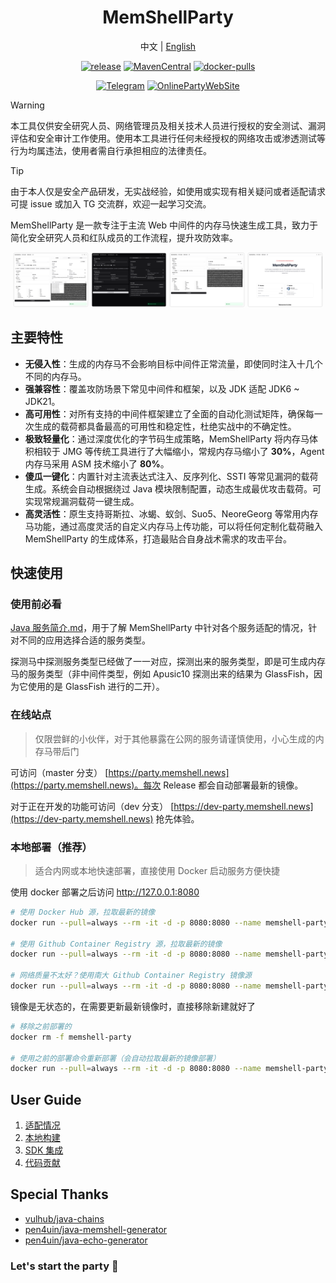 <h1 align="center">MemShellParty</h1>

<p align="center">中文 | <a href="./docs/README.en.md">English</a><br></p>


<div align="center">

[![release](https://img.shields.io/github/v/release/reajason/memshellparty?label=Release&style=flat-square)](https://github.com/ReaJason/MemShellParty/releases)
[![MavenCentral](https://img.shields.io/maven-central/v/io.github.reajason/generator?label=MavenCentral&style=flat-square)](https://central.sonatype.com/artifact/io.github.reajason/generator)
[![docker-pulls](https://img.shields.io/docker/pulls/reajason/memshell-party?label=DockerHub%20Pulls&style=flat-square)](https://hub.docker.com/r/reajason/memshell-party)
</div>
<div align="center">

[![Telegram](https://img.shields.io/badge/Chat-Telegram-%2326A5E4?style=flat-square&logo=telegram&logoColor=%2326A5E4)](https://t.me/memshell)
[![OnlinePartyWebSite](https://img.shields.io/badge/WebSite-OnlineParty-%23646CFF?style=flat-square&logo=vite&logoColor=%23646CFF)](https://party.memshell.news)
</div>

> [!WARNING]
> 本工具仅供安全研究人员、网络管理员及相关技术人员进行授权的安全测试、漏洞评估和安全审计工作使用。使用本工具进行任何未经授权的网络攻击或渗透测试等行为均属违法，使用者需自行承担相应的法律责任。

> [!TIP]
> 由于本人仅是安全产品研发，无实战经验，如使用或实现有相关疑问或者适配请求可提 issue 或加入 TG
> 交流群，欢迎一起学习交流。

MemShellParty 是一款专注于主流 Web 中间件的内存马快速生成工具，致力于简化安全研究人员和红队成员的工作流程，提升攻防效率。

<p align="center">
  <img src="asserts/normal_memshell.png" alt="normal_memshell" width="24%">
  <img src="asserts/agent_memshell.png" alt="agent_memshell" width="24%">
  <img src="asserts/dnslog_probe.png" alt="dnslog_probe" width="24%">
  <img src="asserts/about_page.png" alt="about_page" width="24%">
</p>

## 主要特性

- **无侵入性**：生成的内存马不会影响目标中间件正常流量，即使同时注入十几个不同的内存马。
- **强兼容性**：覆盖攻防场景下常见中间件和框架，以及 JDK 适配 JDK6 ~ JDK21。
- **高可用性**：对所有支持的中间件框架建立了全面的自动化测试矩阵，确保每一次生成的载荷都具备最高的可用性和稳定性，杜绝实战中的不确定性。
- **极致轻量化**：通过深度优化的字节码生成策略，MemShellParty 将内存马体积相较于 JMG 等传统工具进行了大幅缩小，常规内存马缩小了
  **30%**，Agent 内存马采用 ASM 技术缩小了 **80%**。
- **傻瓜一键化**：内置针对主流表达式注入、反序列化、SSTI 等常见漏洞的载荷生成。系统会自动根据绕过 Java
  模块限制配置，动态生成最优攻击载荷。可实现常规漏洞载荷一键生成。
- **高灵活性**：原生支持哥斯拉、冰蝎、蚁剑、Suo5、NeoreGeorg 等常用内存马功能，通过高度灵活的自定义内存马上传功能，可以将任何定制化载荷融入
  MemShellParty 的生成体系，打造最贴合自身战术需求的攻击平台。

## 快速使用

### 使用前必看

[Java 服务简介.md](./docs/ServerIntro.md)，用于了解 MemShellParty
中针对各个服务适配的情况，针对不同的应用选择合适的服务类型。

探测马中探测服务类型已经做了一一对应，探测出来的服务类型，即是可生成内存马的服务类型（非中间件类型，例如 Apusic10 探测出来的结果为
GlassFish，因为它使用的是 GlassFish 进行的二开）。

### 在线站点

> 仅限尝鲜的小伙伴，对于其他暴露在公网的服务请谨慎使用，小心生成的内存马带后门

可访问（master 分支） [https://party.memshell.news](https://party.memshell.news)。每次 Release 都会自动部署最新的镜像。

对于正在开发的功能可访问（dev 分支）  [https://dev-party.memshell.news](https://dev-party.memshell.news) 抢先体验。

### 本地部署（推荐）

> 适合内网或本地快速部署，直接使用 Docker 启动服务方便快捷

使用 docker 部署之后访问 http://127.0.0.1:8080

```bash
# 使用 Docker Hub 源，拉取最新的镜像
docker run --pull=always --rm -it -d -p 8080:8080 --name memshell-party reajason/memshell-party:latest

# 使用 Github Container Registry 源，拉取最新的镜像
docker run --pull=always --rm -it -d -p 8080:8080 --name memshell-party ghcr.io/reajason/memshell-party:latest

# 网络质量不太好？使用南大 Github Container Registry 镜像源
docker run --pull=always --rm -it -d -p 8080:8080 --name memshell-party ghcr.nju.edu.cn/reajason/memshell-party:latest
```

镜像是无状态的，在需要更新最新镜像时，直接移除新建就好了

```bash
# 移除之前部署的
docker rm -f memshell-party

# 使用之前的部署命令重新部署（会自动拉取最新的镜像部署）
docker run --pull=always --rm -it -d -p 8080:8080 --name memshell-party reajason/memshell-party:latest
```

## User Guide

1. [适配情况](./docs/Compatibility.md)
2. [本地构建](./docs/BuildOnLocal.md)
3. [SDK 集成](./examples/memshell-party-maven-example)
4. [代码贡献](./CONTRIBUTING.md)

## Special Thanks

- [vulhub/java-chains](https://github.com/vulhub/java-chains)
- [pen4uin/java-memshell-generator](https://github.com/pen4uin/java-memshell-generator)
- [pen4uin/java-echo-generator](https://github.com/pen4uin/java-echo-generator)

### Let's start the party 🎉
